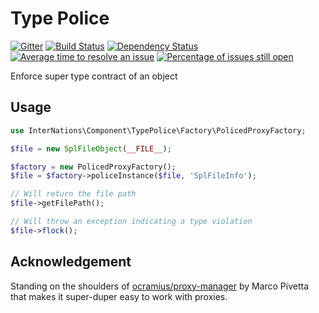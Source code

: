 # Type Police

[![Gitter](https://badges.gitter.im/Join%20Chat.svg)](https://gitter.im/InterNations/type-police?utm_source=badge&utm_medium=badge&utm_campaign=pr-badge&utm_content=badge) [![Build Status](https://travis-ci.org/InterNations/type-police.svg?branch=master)](https://travis-ci.org/InterNations/type-police) [![Dependency Status](https://www.versioneye.com/user/projects/54b2a9c12eea784acc000323/badge.svg?style=flat)](https://www.versioneye.com/user/projects/54b2a9c12eea784acc000323) [![Average time to resolve an issue](http://isitmaintained.com/badge/resolution/InterNations/type-police.svg)](http://isitmaintained.com/project/InterNations/type-police "Average time to resolve an issue") [![Percentage of issues still open](http://isitmaintained.com/badge/open/InterNations/type-police.svg)](http://isitmaintained.com/project/InterNations/type-police "Percentage of issues still open")

Enforce super type contract of an object

## Usage

```php
use InterNations\Component\TypePolice\Factory\PolicedProxyFactory;

$file = new SplFileObject(__FILE__);

$factory = new PolicedProxyFactory();
$file = $factory->policeInstance($file, 'SplFileInfo');

// Will return the file path
$file->getFilePath();

// Will throw an exception indicating a type violation
$file->flock();
```

## Acknowledgement
Standing on the shoulders of [ocramius/proxy-manager](https://github.com/Ocramius/ProxyManager/) by Marco Pivetta that makes it super-duper easy to work with proxies.
